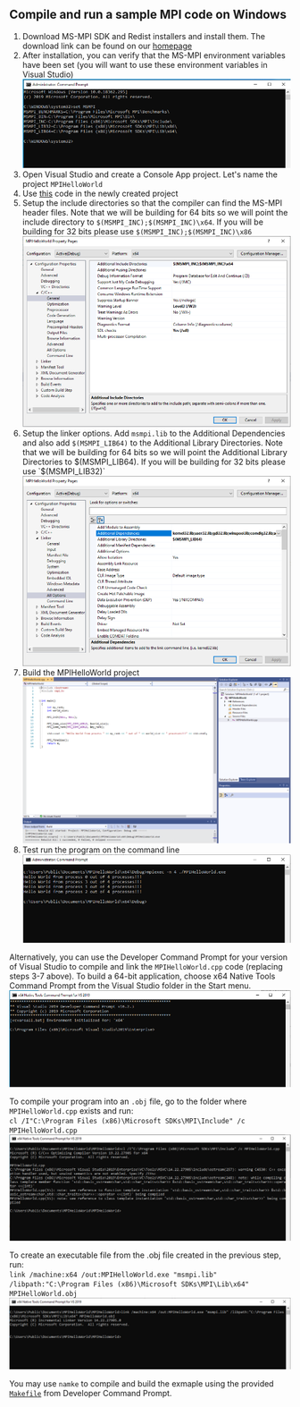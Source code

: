 ## Compile and run a sample MPI code on Windows
1. Download MS-MPI SDK and Redist installers and install them. The download link can be found on 
our [homepage](https://docs.microsoft.com/en-us/message-passing-interface/microsoft-mpi)
2. After installation, you can verify that the MS-MPI environment variables have been set (you will want to use these environment 
variables in Visual Studio)
![inline](./screenshots/set_msmpi.png)
3. Open Visual Studio and create a Console App project. Let's name the project `MPIHelloWorld`
4. Use [this](MPIHelloWorld.cpp) code in the newly created project
5. Setup the include directories so that the compiler can find the MS-MPI header files. Note that we will be building 
for 64 bits so we will point the include directory to `$(MSMPI_INC);$(MSMPI_INC)\x64`. If you will be building for 32 bits 
please use `$(MSMPI_INC);$(MSMPI_INC)\x86`
![inline](./screenshots/inc_dir.png)
6. Setup the linker options. Add `msmpi.lib` to the Additional Dependencies and also add `$(MSMPI_LIB64)` to the Additional 
Library Directories. Note that we will be building for 64 bits so we will point the Additional Library Directories to $(MSMPI_LIB64). 
If you will be building for 32 bits please use `$(MSMPI_LIB32)`
![inline](./screenshots/lib_dir.png)
7. Build the MPIHelloWorld project
![inline](./screenshots/vs_build.png)
8. Test run the program on the command line
![inline](./screenshots/mpiexec.png)

Alternatively, you can use the Developer Command Prompt for your version of Visual Studio to compile and link the `MPIHelloWorld.cpp` 
code (replacing steps 3-7 above). To build a 64-bit application, choose x64 Native Tools Command Prompt from the Visual Studio folder 
in the Start menu.
![inline](./screenshots/x64_prompt.png)

To compile your program into an `.obj` file, go to the folder where `MPIHelloWorld.cpp` exists and run:<br>
`cl /I"C:\Program Files (x86)\Microsoft SDKs\MPI\Include" /c MPIHelloWorld.cpp`
![inline](./screenshots/compile.png)

To create an executable file from the .obj file created in the previous step, run:<br>
`link /machine:x64 /out:MPIHelloWorld.exe "msmpi.lib" /libpath:"C:\Program Files (x86)\Microsoft SDKs\MPI\Lib\x64" MPIHelloWorld.obj`
![inline](./screenshots/link.png)

You may use `namke` to compile and build the exmaple using the provided [`Makefile`](Makefile) from Developer Command Prompt.
